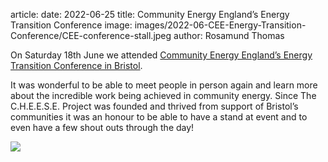 article:
date: 2022-06-25 
title: Community Energy England’s Energy Transition Conference
image: images/2022-06-CEE-Energy-Transition-Conference/CEE-conference-stall.jpeg
author: Rosamund Thomas 

On Saturday 18th June we attended [Community Energy England’s Energy Transition
Conference in Bristol](https://communityenergyengland.org/events/energy-transition-conference).  

It was wonderful to be able to meet people in person again and learn more about
the incredible work being achieved in community energy.  Since The C.H.E.E.S.E.
Project was founded and thrived from support of Bristol’s communities it was an
honour to be able to have a stand at event and to even have a few shout outs
through the day!

<img class="img-fluid" src="{{url_for('.assets', filename='images/2022-06-CEE-Energy-Transition-Conference/CEE-conference-stall.jpeg')}}">
